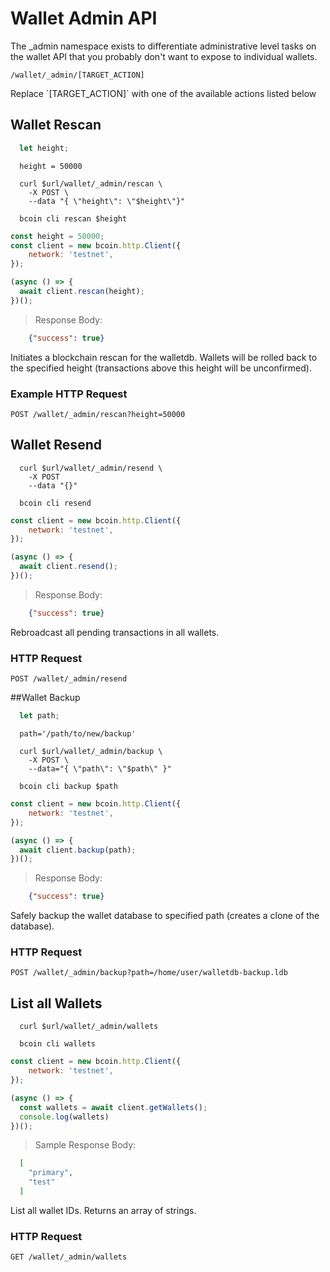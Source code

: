 # Wallet Admin API
The _admin namespace exists to differentiate administrative level tasks on the wallet API that you probably don't want to expose to individual wallets. 

`/wallet/_admin/[TARGET_ACTION]`

<aside class="notice">
Replace `[TARGET_ACTION]` with one of the available actions listed below
</aside>

## Wallet Rescan
```javascript
  let height;
```

```shell--vars
  height = 50000
```

```shell--curl
  curl $url/wallet/_admin/rescan \
    -X POST \
    --data "{ \"height\": \"$height\"}"
```

```shell--cli
  bcoin cli rescan $height
```

```javascript
const height = 50000;
const client = new bcoin.http.Client({
    network: 'testnet',
});

(async () => {
  await client.rescan(height);
})();

```

> Response Body:

```json
    {"success": true}
```

Initiates a blockchain rescan for the walletdb. Wallets will be rolled back to the specified height (transactions above this height will be unconfirmed).

### Example HTTP Request
`POST /wallet/_admin/rescan?height=50000`


## Wallet Resend
```shell--curl
  curl $url/wallet/_admin/resend \
    -X POST 
    --data "{}"
```

```shell--cli
  bcoin cli resend
```

```javascript
const client = new bcoin.http.Client({
    network: 'testnet',
});

(async () => {
  await client.resend();
})();

```

> Response Body:

```json
    {"success": true}
```

Rebroadcast all pending transactions in all wallets.

### HTTP Request 

`POST /wallet/_admin/resend` 

##Wallet Backup
```javascript
  let path;
```

```shell--vars
  path='/path/to/new/backup'
```

```shell--curl
  curl $url/wallet/_admin/backup \
    -X POST \
    --data="{ \"path\": \"$path\" }" 
```

```shell--cli
  bcoin cli backup $path
```

```javascript
const client = new bcoin.http.Client({
    network: 'testnet',
});

(async () => {
  await client.backup(path);
})();

```

> Response Body:

```json
    {"success": true}
```

Safely backup the wallet database to specified path (creates a clone of the database).

### HTTP Request 

`POST /wallet/_admin/backup?path=/home/user/walletdb-backup.ldb` 

## List all Wallets

```shell--curl
  curl $url/wallet/_admin/wallets
```

```shell--cli
  bcoin cli wallets
```

```javascript
const client = new bcoin.http.Client({
    network: 'testnet',
});

(async () => {
  const wallets = await client.getWallets();
  console.log(wallets)
})();

```

> Sample Response Body:

```json
  [
    "primary",
    "test"
  ]
```

List all wallet IDs. Returns an array of strings.

### HTTP Request 

`GET /wallet/_admin/wallets`  